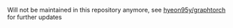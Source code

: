 Will not be maintained in this repository anymore, see [hyeon95y/graphtorch](https://github.com/hyeon95y/graphtorch) for further updates
